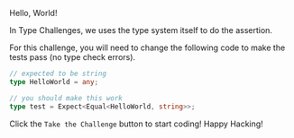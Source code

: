 Hello, World!

In Type Challenges, we uses the type system itself to do the assertion.

For this challenge, you will need to change the following code to make the tests pass (no type check errors).

```ts
// expected to be string
type HelloWorld = any;
```

```ts
// you should make this work
type test = Expect<Equal<HelloWorld, string>>;
```

Click the `Take the Challenge` button to start coding! Happy Hacking!
